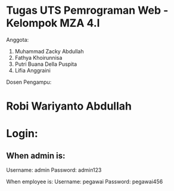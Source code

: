 # Tugas UTS Pemrograman Web - Kelompok MZA 4.I
Anggota:
1. Muhammad Zacky Abdullah
2. Fathya Khoirunnisa
3. Putri Buana Della Puspita
4. Lifia Anggraini

Dosen Pengampu:
# Robi Wariyanto Abdullah

# Login:
## When admin is:
Username: admin
Password: admin123

When employee is:
Username: pegawai
Password: pegawai456
